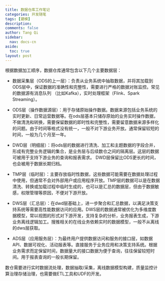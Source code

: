 ```yaml
---
title: 数据仓库工作笔记
categories: 开发随笔
tags: [建模]
description: 
comments: false
author: Tang Qi
sidebar:
  nav: docs-cn
aside:
  toc: true
layout: post
---
```


根据数据加工顺序，数据仓库通常包含以下几个主要数据层：

+ 数据采集层（ODS的上一层）：负责从业务系统中抽取数据，并将其加载到ODS层中，保证数据的准确性和完整性，需要进行严格的数据对账监控。常见的数据源有消息队列 （比如Kafka），实时处理框架（Flink、Spark Streaming）。

  

+ ODS层（操作数据源层）：用于存储原始操作数据。数据来源包括业务系统的实时更新、日常运营数据等。在ods层基本只储存原始的业务实时操作数据，不做清洗和转换，需要保留数据的即时性和完整性，需要留意数据来源多样化的问题。由于时间等格式没有统一，一般不对下游业务开放。通常保留较短的时间，一般为几个月至一年。

  

+ DWD层（明细层）：将ods层的数据进行清洗、加工和主题数据的字段合并，形成有完整业务逻辑的集合，是业务层与后续数仓之间的隔离层。这层的数据可被用于支持下游业务的查询和报表需求。 DWD层保留比ODS更长的时间，也会被用于数据长期归档。

  

+ TMP层（临时层）：主要存放临时性数据，这些数据可能需要在数据处理过程中使用，但通常不会对外部用户或应用程序开放。TMP层的数据可以是在数据清洗、转换或加载过程中临时生成的，也可以是汇总的数据层，但由于数据敏感，权限管理等原因，不便对下游开放。

  

+ DWS层（汇总层）：在dwd层基础上，进一步聚合和汇总数据，以满足决策支持系统等需要高性能数据访问的应用。DWS层的数据通常被优化为多维度数据模型，常以视图的形式对下游开发，支持复杂的分析，业务报表生成，下游业务离线逻辑加工。搜推相关的在线业务依赖实时的数据模型，一般不从离线的dws层获取。

  

+ ADS层（应用服务层）：为最终用户提供数据访问和服务的接口层，如数据API、数据可视化、活动报表等。直接服务于业务应用和决策支持系统。根据业务需求而定保留时间，数据量大的接口数据为便于查询，往往保留较短时间。用于报表查询的一般长期保留。



数仓需要进行实时数据流处理，数据抽取/采集，离线数据模型构建，质量监控计算治理存储治理，也需要做ETL工具和UDF的开发。







